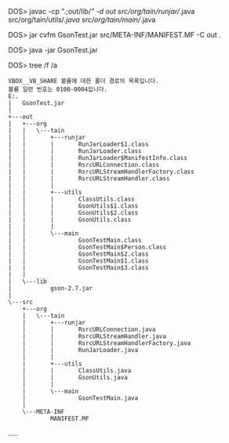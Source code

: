DOS> javac -cp ".;out/lib/*" -d out src/org/tain/runjar/*.java src/org/tain/utils/*.java src/org/tain/main/*.java

DOS> jar cvfm GsonTest.jar src/META-INF/MANIFEST.MF -C out .

DOS> java -jar GsonTest.jar

DOS> tree /f /a

    VBOX__VB_SHARE 볼륨에 대한 폴더 경로의 목록입니다.
    볼륨 일련 번호는 0100-0004입니다.
    E:.
    |   GsonTest.jar
    |
    +---out
    |   +---org
    |   |   \---tain
    |   |       +---runjar
    |   |       |       RunJarLoader$1.class
    |   |       |       RunJarLoader.class
    |   |       |       RunJarLoader$ManifestInfo.class
    |   |       |       RsrcURLConnection.class
    |   |       |       RsrcURLStreamHandlerFactory.class
    |   |       |       RsrcURLStreamHandler.class
    |   |       |
    |   |       +---utils
    |   |       |       ClassUtils.class
    |   |       |       GsonUtils$1.class
    |   |       |       GsonUtils$2.class
    |   |       |       GsonUtils.class
    |   |       |
    |   |       \---main
    |   |               GsonTestMain.class
    |   |               GsonTestMain$Person.class
    |   |               GsonTestMain$2.class
    |   |               GsonTestMain$1.class
    |   |               GsonTestMain$3.class
    |   |
    |   \---lib
    |           gson-2.7.jar
    |
    \---src
        +---org
        |   \---tain
        |       +---runjar
        |       |       RsrcURLConnection.java
        |       |       RsrcURLStreamHandler.java
        |       |       RsrcURLStreamHandlerFactory.java
        |       |       RunJarLoader.java
        |       |
        |       +---utils
        |       |       ClassUtils.java
        |       |       GsonUtils.java
        |       |
        |       \---main
        |               GsonTestMain.java
        |
        \---META-INF
                MANIFEST.MF

.....
